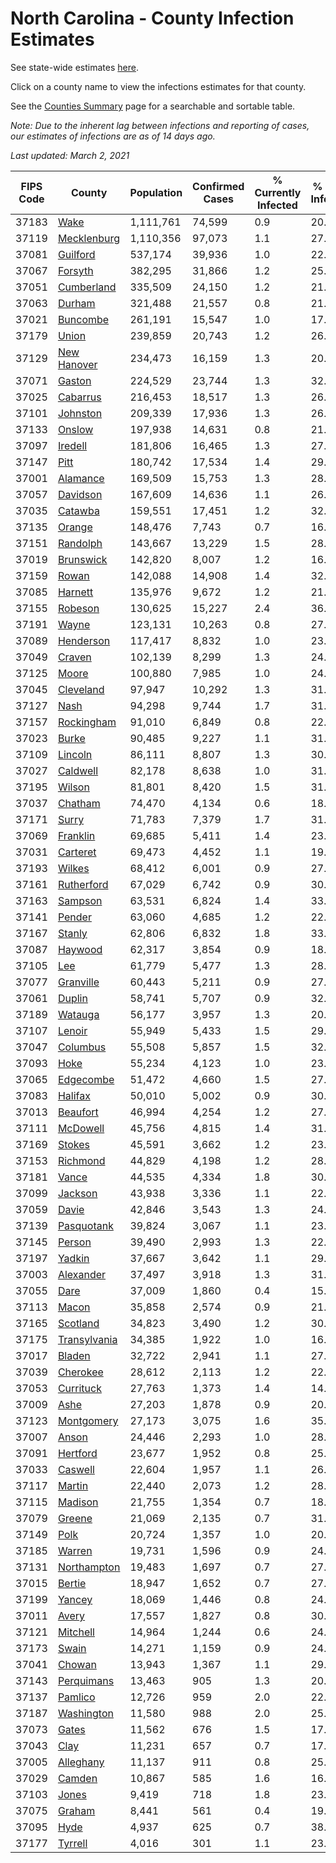 # North Carolina - County Infection Estimates

See state-wide estimates [here](/infections/us-nc).

Click on a county name to view the infections estimates for that county.

See the [Counties Summary](/infections/summary-counties) page for a searchable and sortable table.

*Note: Due to the inherent lag between infections and reporting of cases, our estimates of infections are as of 14 days ago.*

*Last updated: March 2, 2021*

|   FIPS Code |                       County |   Population |   Confirmed Cases |   % Currently Infected |   % Total Infected |
|-------------|------------------------------|--------------|-------------------|------------------------|--------------------|
|       37183 |                 [Wake](wake) |    1,111,761 |            74,599 |                    0.9 |               20.4 |
|       37119 |   [Mecklenburg](mecklenburg) |    1,110,356 |            97,073 |                    1.1 |               27.4 |
|       37081 |         [Guilford](guilford) |      537,174 |            39,936 |                    1.0 |               22.6 |
|       37067 |           [Forsyth](forsyth) |      382,295 |            31,866 |                    1.2 |               25.5 |
|       37051 |     [Cumberland](cumberland) |      335,509 |            24,150 |                    1.2 |               21.7 |
|       37063 |             [Durham](durham) |      321,488 |            21,557 |                    0.8 |               21.8 |
|       37021 |         [Buncombe](buncombe) |      261,191 |            15,547 |                    1.0 |               17.8 |
|       37179 |               [Union](union) |      239,859 |            20,743 |                    1.2 |               26.4 |
|       37129 |   [New Hanover](new-hanover) |      234,473 |            16,159 |                    1.3 |               20.8 |
|       37071 |             [Gaston](gaston) |      224,529 |            23,744 |                    1.3 |               32.0 |
|       37025 |         [Cabarrus](cabarrus) |      216,453 |            18,517 |                    1.3 |               26.1 |
|       37101 |         [Johnston](johnston) |      209,339 |            17,936 |                    1.3 |               26.2 |
|       37133 |             [Onslow](onslow) |      197,938 |            14,631 |                    0.8 |               21.9 |
|       37097 |           [Iredell](iredell) |      181,806 |            16,465 |                    1.3 |               27.1 |
|       37147 |                 [Pitt](pitt) |      180,742 |            17,534 |                    1.4 |               29.3 |
|       37001 |         [Alamance](alamance) |      169,509 |            15,753 |                    1.3 |               28.3 |
|       37057 |         [Davidson](davidson) |      167,609 |            14,636 |                    1.1 |               26.5 |
|       37035 |           [Catawba](catawba) |      159,551 |            17,451 |                    1.2 |               32.9 |
|       37135 |             [Orange](orange) |      148,476 |             7,743 |                    0.7 |               16.4 |
|       37151 |         [Randolph](randolph) |      143,667 |            13,229 |                    1.5 |               28.2 |
|       37019 |       [Brunswick](brunswick) |      142,820 |             8,007 |                    1.2 |               16.9 |
|       37159 |               [Rowan](rowan) |      142,088 |            14,908 |                    1.4 |               32.3 |
|       37085 |           [Harnett](harnett) |      135,976 |             9,672 |                    1.2 |               21.5 |
|       37155 |           [Robeson](robeson) |      130,625 |            15,227 |                    2.4 |               36.0 |
|       37191 |               [Wayne](wayne) |      123,131 |            10,263 |                    0.8 |               27.4 |
|       37089 |       [Henderson](henderson) |      117,417 |             8,832 |                    1.0 |               23.1 |
|       37049 |             [Craven](craven) |      102,139 |             8,299 |                    1.3 |               24.3 |
|       37125 |               [Moore](moore) |      100,880 |             7,985 |                    1.0 |               24.0 |
|       37045 |       [Cleveland](cleveland) |       97,947 |            10,292 |                    1.3 |               31.6 |
|       37127 |                 [Nash](nash) |       94,298 |             9,744 |                    1.7 |               31.1 |
|       37157 |     [Rockingham](rockingham) |       91,010 |             6,849 |                    0.8 |               22.4 |
|       37023 |               [Burke](burke) |       90,485 |             9,227 |                    1.1 |               31.6 |
|       37109 |           [Lincoln](lincoln) |       86,111 |             8,807 |                    1.3 |               30.5 |
|       37027 |         [Caldwell](caldwell) |       82,178 |             8,638 |                    1.0 |               31.9 |
|       37195 |             [Wilson](wilson) |       81,801 |             8,420 |                    1.5 |               31.9 |
|       37037 |           [Chatham](chatham) |       74,470 |             4,134 |                    0.6 |               18.8 |
|       37171 |               [Surry](surry) |       71,783 |             7,379 |                    1.7 |               31.0 |
|       37069 |         [Franklin](franklin) |       69,685 |             5,411 |                    1.4 |               23.5 |
|       37031 |         [Carteret](carteret) |       69,473 |             4,452 |                    1.1 |               19.0 |
|       37193 |             [Wilkes](wilkes) |       68,412 |             6,001 |                    0.9 |               27.1 |
|       37161 |     [Rutherford](rutherford) |       67,029 |             6,742 |                    0.9 |               30.7 |
|       37163 |           [Sampson](sampson) |       63,531 |             6,824 |                    1.4 |               33.6 |
|       37141 |             [Pender](pender) |       63,060 |             4,685 |                    1.2 |               22.3 |
|       37167 |             [Stanly](stanly) |       62,806 |             6,832 |                    1.8 |               33.0 |
|       37087 |           [Haywood](haywood) |       62,317 |             3,854 |                    0.9 |               18.4 |
|       37105 |                   [Lee](lee) |       61,779 |             5,477 |                    1.3 |               28.1 |
|       37077 |       [Granville](granville) |       60,443 |             5,211 |                    0.9 |               27.6 |
|       37061 |             [Duplin](duplin) |       58,741 |             5,707 |                    0.9 |               32.2 |
|       37189 |           [Watauga](watauga) |       56,177 |             3,957 |                    1.3 |               20.9 |
|       37107 |             [Lenoir](lenoir) |       55,949 |             5,433 |                    1.5 |               29.4 |
|       37047 |         [Columbus](columbus) |       55,508 |             5,857 |                    1.5 |               32.4 |
|       37093 |                 [Hoke](hoke) |       55,234 |             4,123 |                    1.0 |               23.2 |
|       37065 |       [Edgecombe](edgecombe) |       51,472 |             4,660 |                    1.5 |               27.8 |
|       37083 |           [Halifax](halifax) |       50,010 |             5,002 |                    0.9 |               30.5 |
|       37013 |         [Beaufort](beaufort) |       46,994 |             4,254 |                    1.2 |               27.1 |
|       37111 |         [McDowell](mcdowell) |       45,756 |             4,815 |                    1.4 |               31.9 |
|       37169 |             [Stokes](stokes) |       45,591 |             3,662 |                    1.2 |               23.8 |
|       37153 |         [Richmond](richmond) |       44,829 |             4,198 |                    1.2 |               28.4 |
|       37181 |               [Vance](vance) |       44,535 |             4,334 |                    1.8 |               30.0 |
|       37099 |           [Jackson](jackson) |       43,938 |             3,336 |                    1.1 |               22.9 |
|       37059 |               [Davie](davie) |       42,846 |             3,543 |                    1.3 |               24.9 |
|       37139 |     [Pasquotank](pasquotank) |       39,824 |             3,067 |                    1.1 |               23.5 |
|       37145 |             [Person](person) |       39,490 |             2,993 |                    1.3 |               22.4 |
|       37197 |             [Yadkin](yadkin) |       37,667 |             3,642 |                    1.1 |               29.6 |
|       37003 |       [Alexander](alexander) |       37,497 |             3,918 |                    1.3 |               31.0 |
|       37055 |                 [Dare](dare) |       37,009 |             1,860 |                    0.4 |               15.0 |
|       37113 |               [Macon](macon) |       35,858 |             2,574 |                    0.9 |               21.9 |
|       37165 |         [Scotland](scotland) |       34,823 |             3,490 |                    1.2 |               30.5 |
|       37175 | [Transylvania](transylvania) |       34,385 |             1,922 |                    1.0 |               16.4 |
|       37017 |             [Bladen](bladen) |       32,722 |             2,941 |                    1.1 |               27.9 |
|       37039 |         [Cherokee](cherokee) |       28,612 |             2,113 |                    1.2 |               22.4 |
|       37053 |       [Currituck](currituck) |       27,763 |             1,373 |                    1.4 |               14.5 |
|       37009 |                 [Ashe](ashe) |       27,203 |             1,878 |                    0.9 |               20.5 |
|       37123 |     [Montgomery](montgomery) |       27,173 |             3,075 |                    1.6 |               35.1 |
|       37007 |               [Anson](anson) |       24,446 |             2,293 |                    1.0 |               28.6 |
|       37091 |         [Hertford](hertford) |       23,677 |             1,952 |                    0.8 |               25.9 |
|       37033 |           [Caswell](caswell) |       22,604 |             1,957 |                    1.1 |               26.1 |
|       37117 |             [Martin](martin) |       22,440 |             2,073 |                    1.2 |               28.2 |
|       37115 |           [Madison](madison) |       21,755 |             1,354 |                    0.7 |               18.1 |
|       37079 |             [Greene](greene) |       21,069 |             2,135 |                    0.7 |               31.4 |
|       37149 |                 [Polk](polk) |       20,724 |             1,357 |                    1.0 |               20.0 |
|       37185 |             [Warren](warren) |       19,731 |             1,596 |                    0.9 |               24.8 |
|       37131 |   [Northampton](northampton) |       19,483 |             1,697 |                    0.7 |               27.7 |
|       37015 |             [Bertie](bertie) |       18,947 |             1,652 |                    0.7 |               27.4 |
|       37199 |             [Yancey](yancey) |       18,069 |             1,446 |                    0.8 |               24.2 |
|       37011 |               [Avery](avery) |       17,557 |             1,827 |                    0.8 |               30.8 |
|       37121 |         [Mitchell](mitchell) |       14,964 |             1,244 |                    0.6 |               24.8 |
|       37173 |               [Swain](swain) |       14,271 |             1,159 |                    0.9 |               24.4 |
|       37041 |             [Chowan](chowan) |       13,943 |             1,367 |                    1.1 |               29.3 |
|       37143 |     [Perquimans](perquimans) |       13,463 |               905 |                    1.3 |               20.1 |
|       37137 |           [Pamlico](pamlico) |       12,726 |               959 |                    2.0 |               22.3 |
|       37187 |     [Washington](washington) |       11,580 |               988 |                    2.0 |               25.8 |
|       37073 |               [Gates](gates) |       11,562 |               676 |                    1.5 |               17.5 |
|       37043 |                 [Clay](clay) |       11,231 |               657 |                    0.7 |               17.6 |
|       37005 |       [Alleghany](alleghany) |       11,137 |               911 |                    0.8 |               25.0 |
|       37029 |             [Camden](camden) |       10,867 |               585 |                    1.6 |               16.0 |
|       37103 |               [Jones](jones) |        9,419 |               718 |                    1.8 |               23.0 |
|       37075 |             [Graham](graham) |        8,441 |               561 |                    0.4 |               19.9 |
|       37095 |                 [Hyde](hyde) |        4,937 |               625 |                    0.7 |               38.0 |
|       37177 |           [Tyrrell](tyrrell) |        4,016 |               301 |                    1.1 |               23.8 |